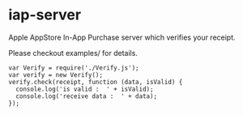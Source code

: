 iap-server
===========

Apple AppStore In-App Purchase server which verifies your receipt.

Please checkout examples/ for details.

```
var Verify = require('./Verify.js');
var verify = new Verify();
verify.check(receipt, function (data, isValid) {
  console.log('is valid :  ' + isValid);
  console.log('receive data :  ' + data);
});
```

